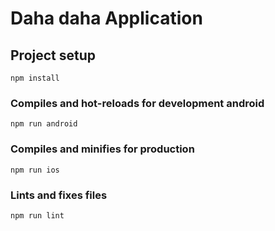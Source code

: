 # Daha daha Application

## Project setup
```
npm install
```

### Compiles and hot-reloads for development android
```
npm run android
```

### Compiles and minifies for production
```
npm run ios
```

### Lints and fixes files
```
npm run lint
```

